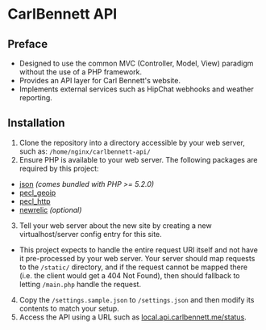 # CarlBennett API
## Preface
- Designed to use the common MVC (Controller, Model, View) paradigm without the use of a PHP framework.
- Provides an API layer for Carl Bennett's website.
- Implements external services such as HipChat webhooks and weather reporting.

## Installation
1. Clone the repository into a directory accessible by your web server, such as: ```/home/nginx/carlbennett-api/```
2. Ensure PHP is available to your web server. The following packages are required by this project:
 - [json](https://php.net/manual/book.json.php) _(comes bundled with PHP >= 5.2.0)_
 - [pecl_geoip](https://php.net/manual/book.geoip.php)
 - [pecl_http](https://php.net/manual/http.install.php)
 - [newrelic](https://docs.newrelic.com/docs/agents/php-agent/getting-started/new-relic-php) _(optional)_
3. Tell your web server about the new site by creating a new virtualhost/server config entry for this site.
 - This project expects to handle the entire request URI itself and not have it pre-processed by your web server. Your server should map requests to the ```/static/``` directory, and if the request cannot be mapped there (i.e. the client would get a 404 Not Found), then should fallback to letting ```/main.php``` handle the request.
4. Copy the ```/settings.sample.json``` to ```/settings.json``` and then modify its contents to match your setup.
5. Access the API using a URL such as [local.api.carlbennett.me/status](https://local.api.carlbennett.me/status).
